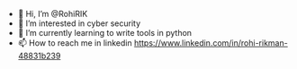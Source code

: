 - 👋 Hi, I’m @RohiRIK
- 👀 I’m interested in cyber security
- 🌱 I’m currently learning to write tools in python 
- 📫 How to reach me in linkedin 
https://www.linkedin.com/in/rohi-rikman-48831b239

<!---
RohiRIK/RohiRIK is a ✨ special ✨ repository because its `README.md` (this file) appears on your GitHub profile.
You can click the Preview link to take a look at your changes.
--->
